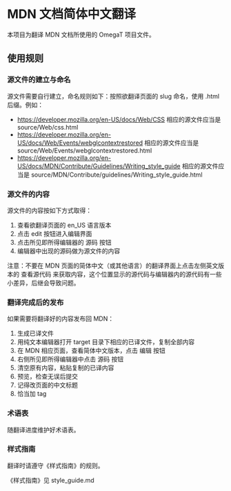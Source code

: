 # MDN 文档简体中文翻译

本项目为翻译 MDN 文档所使用的 OmegaT 项目文件。

## 使用规则

### 源文件的建立与命名

源文件需要自行建立，命名规则如下：按照欲翻译页面的 slug 命名，使用 .html 后缀。例如：
- https://developer.mozilla.org/en-US/docs/Web/CSS 相应的源文件应当是 source/Web/css.html
- https://developer.mozilla.org/en-US/docs/Web/Events/webglcontextrestored 相应的源文件应当是 source/Web/Events/webglcontextrestored.html
- https://developer.mozilla.org/en-US/docs/MDN/Contribute/Guidelines/Writing_style_guide 相应的源文件应当是 source/MDN/Contribute/guidelines/Writing_style_guide.html

### 源文件的内容

源文件的内容按如下方式取得：
1. 查看欲翻译页面的 en_US 语言版本
2. 点击 edit 按钮进入编辑界面
3. 点击所见即所得编辑器的 源码 按钮
4. 编辑器中出现的源码做为源文件的内容

注意：不要在 MDN 页面的简体中文（或其他语言）的翻译界面上点击左侧英文版本的 查看源代码 来获取内容，这个位置显示的源代码与编辑器内的源代码有一些小差异，后继会导致问题。

### 翻译完成后的发布

如果需要将翻译好的内容发布回 MDN：
1. 生成已译文件
2. 用纯文本编辑器打开 target 目录下相应的已译文件，复制全部内容
3. 在 MDN 相应页面，查看简体中文版本，点击 编辑 按钮
4. 右侧所见即所得编辑器中点击 源码 按钮
5. 清空原有内容，粘贴复制的已译内容
6. 预览，检查无误后提交
7. 记得改页面的中文标题
8. 恰当加 tag

### 术语表

随翻译进度维护好术语表。

### 样式指南

翻译时请遵守《样式指南》的规则。

《样式指南》见 style_guide.md


